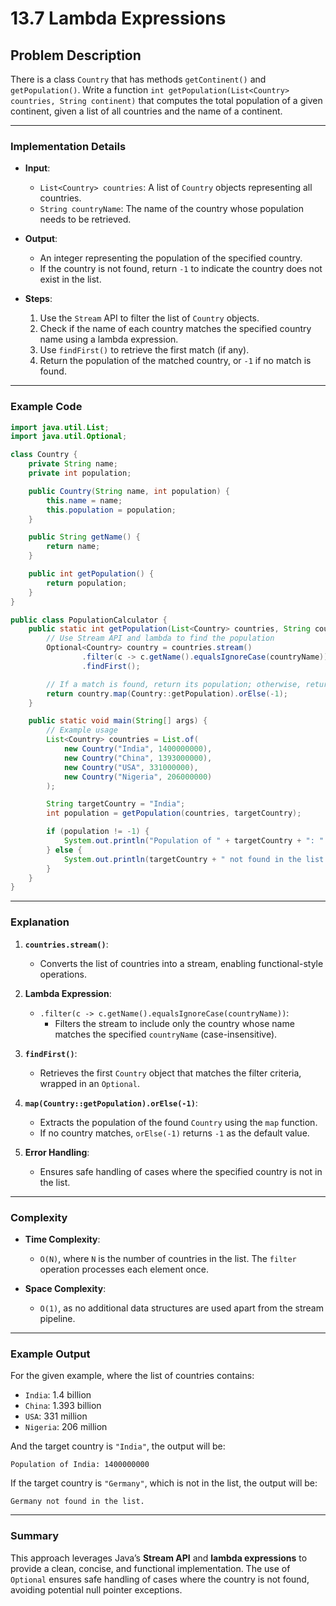# 13.7 Lambda Expressions

## Problem Description
There is a class `Country` that has methods `getContinent()` and `getPopulation()`. Write a function `int getPopulation(List<Country> countries, String continent)` that computes the total population of a given continent, given a list of all countries and the name of a continent.

---

### Implementation Details

- **Input**:
  - `List<Country> countries`: A list of `Country` objects representing all countries.
  - `String countryName`: The name of the country whose population needs to be retrieved.

- **Output**:
  - An integer representing the population of the specified country.
  - If the country is not found, return `-1` to indicate the country does not exist in the list.

- **Steps**:
  1. Use the `Stream` API to filter the list of `Country` objects.
  2. Check if the name of each country matches the specified country name using a lambda expression.
  3. Use `findFirst()` to retrieve the first match (if any).
  4. Return the population of the matched country, or `-1` if no match is found.

---

### Example Code

```java
import java.util.List;
import java.util.Optional;

class Country {
    private String name;
    private int population;

    public Country(String name, int population) {
        this.name = name;
        this.population = population;
    }

    public String getName() {
        return name;
    }

    public int getPopulation() {
        return population;
    }
}

public class PopulationCalculator {
    public static int getPopulation(List<Country> countries, String countryName) {
        // Use Stream API and lambda to find the population
        Optional<Country> country = countries.stream()
                .filter(c -> c.getName().equalsIgnoreCase(countryName))
                .findFirst();

        // If a match is found, return its population; otherwise, return -1
        return country.map(Country::getPopulation).orElse(-1);
    }

    public static void main(String[] args) {
        // Example usage
        List<Country> countries = List.of(
            new Country("India", 1400000000),
            new Country("China", 1393000000),
            new Country("USA", 331000000),
            new Country("Nigeria", 206000000)
        );

        String targetCountry = "India";
        int population = getPopulation(countries, targetCountry);

        if (population != -1) {
            System.out.println("Population of " + targetCountry + ": " + population);
        } else {
            System.out.println(targetCountry + " not found in the list.");
        }
    }
}
```

---

### Explanation

1. **`countries.stream()`**:
   - Converts the list of countries into a stream, enabling functional-style operations.

2. **Lambda Expression**:
   - `.filter(c -> c.getName().equalsIgnoreCase(countryName))`:
     - Filters the stream to include only the country whose name matches the specified `countryName` (case-insensitive).

3. **`findFirst()`**:
   - Retrieves the first `Country` object that matches the filter criteria, wrapped in an `Optional`.

4. **`map(Country::getPopulation).orElse(-1)`**:
   - Extracts the population of the found `Country` using the `map` function.
   - If no country matches, `orElse(-1)` returns `-1` as the default value.

5. **Error Handling**:
   - Ensures safe handling of cases where the specified country is not in the list.

---

### Complexity

- **Time Complexity**:
  - `O(N)`, where `N` is the number of countries in the list. The `filter` operation processes each element once.

- **Space Complexity**:
  - `O(1)`, as no additional data structures are used apart from the stream pipeline.

---

### Example Output

For the given example, where the list of countries contains:
- `India`: 1.4 billion
- `China`: 1.393 billion
- `USA`: 331 million
- `Nigeria`: 206 million

And the target country is `"India"`, the output will be:
```
Population of India: 1400000000
```

If the target country is `"Germany"`, which is not in the list, the output will be:
```
Germany not found in the list.
```

---

### Summary
This approach leverages Java’s **Stream API** and **lambda expressions** to provide a clean, concise, and functional implementation. The use of `Optional` ensures safe handling of cases where the country is not found, avoiding potential null pointer exceptions.
